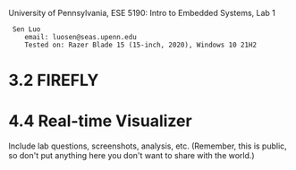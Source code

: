 University of Pennsylvania, ESE 5190: Intro to Embedded Systems, Lab 1

     Sen Luo
        email: luosen@seas.upenn.edu
        Tested on: Razer Blade 15 (15-inch, 2020), Windows 10 21H2

# 3.2 FIREFLY

# 4.4 Real-time Visualizer

Include lab questions, screenshots, analysis, etc. (Remember, this is public, so don't put anything here you don't want to share with the world.)

